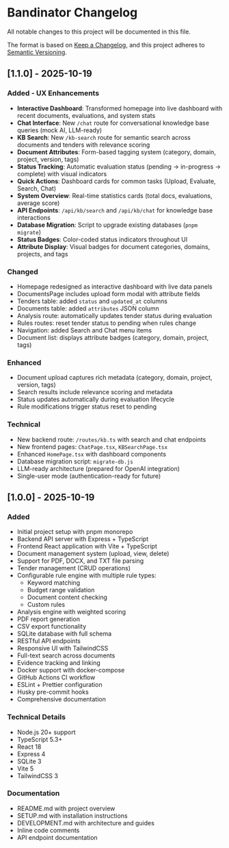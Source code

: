 # Bandinator Changelog

All notable changes to this project will be documented in this file.

The format is based on [Keep a Changelog](https://keepachangelog.com/en/1.0.0/),
and this project adheres to [Semantic Versioning](https://semver.org/spec/v2.0.0.html).

## [1.1.0] - 2025-10-19

### Added - UX Enhancements

- **Interactive Dashboard**: Transformed homepage into live dashboard with recent documents, evaluations, and system stats
- **Chat Interface**: New `/chat` route for conversational knowledge base queries (mock AI, LLM-ready)
- **KB Search**: New `/kb-search` route for semantic search across documents and tenders with relevance scoring
- **Document Attributes**: Form-based tagging system (category, domain, project, version, tags)
- **Status Tracking**: Automatic evaluation status (pending → in-progress → complete) with visual indicators
- **Quick Actions**: Dashboard cards for common tasks (Upload, Evaluate, Search, Chat)
- **System Overview**: Real-time statistics cards (total docs, evaluations, average score)
- **API Endpoints**: `/api/kb/search` and `/api/kb/chat` for knowledge base interactions
- **Database Migration**: Script to upgrade existing databases (`pnpm migrate`)
- **Status Badges**: Color-coded status indicators throughout UI
- **Attribute Display**: Visual badges for document categories, domains, projects, and tags

### Changed

- Homepage redesigned as interactive dashboard with live data panels
- DocumentsPage includes upload form modal with attribute fields
- Tenders table: added `status` and `updated_at` columns
- Documents table: added `attributes` JSON column
- Analysis route: automatically updates tender status during evaluation
- Rules routes: reset tender status to pending when rules change
- Navigation: added Search and Chat menu items
- Document list: displays attribute badges (category, domain, project, tags)

### Enhanced

- Document upload captures rich metadata (category, domain, project, version, tags)
- Search results include relevance scoring and metadata
- Status updates automatically during evaluation lifecycle
- Rule modifications trigger status reset to pending

### Technical

- New backend route: `/routes/kb.ts` with search and chat endpoints
- New frontend pages: `ChatPage.tsx`, `KBSearchPage.tsx`
- Enhanced `HomePage.tsx` with dashboard components
- Database migration script: `migrate-db.js`
- LLM-ready architecture (prepared for OpenAI integration)
- Single-user mode (authentication-ready for future)

## [1.0.0] - 2025-10-19

### Added

- Initial project setup with pnpm monorepo
- Backend API server with Express + TypeScript
- Frontend React application with Vite + TypeScript
- Document management system (upload, view, delete)
- Support for PDF, DOCX, and TXT file parsing
- Tender management (CRUD operations)
- Configurable rule engine with multiple rule types:
  - Keyword matching
  - Budget range validation
  - Document content checking
  - Custom rules
- Analysis engine with weighted scoring
- PDF report generation
- CSV export functionality
- SQLite database with full schema
- RESTful API endpoints
- Responsive UI with TailwindCSS
- Full-text search across documents
- Evidence tracking and linking
- Docker support with docker-compose
- GitHub Actions CI workflow
- ESLint + Prettier configuration
- Husky pre-commit hooks
- Comprehensive documentation

### Technical Details

- Node.js 20+ support
- TypeScript 5.3+
- React 18
- Express 4
- SQLite 3
- Vite 5
- TailwindCSS 3

### Documentation

- README.md with project overview
- SETUP.md with installation instructions
- DEVELOPMENT.md with architecture and guides
- Inline code comments
- API endpoint documentation
